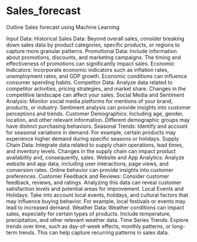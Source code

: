 # Sales_forecast
Outline
Sales forecast using Machine Learning

Input Data:
Historical Sales Data: Beyond overall sales, consider breaking down sales data by product categories, specific products, or regions to capture more granular patterns.
Promotional Data: Include information about promotions, discounts, and marketing campaigns. The timing and effectiveness of promotions can significantly impact sales.
Economic Indicators: Incorporate economic indicators such as inflation rates, unemployment rates, and GDP growth. Economic conditions can influence consumer spending habits.
Competitor Data: Analyze data related to competitor activities, pricing strategies, and market share. Changes in the competitive landscape can affect your sales.
Social Media and Sentiment Analysis: Monitor social media platforms for mentions of your brand, products, or industry. Sentiment analysis can provide insights into customer perceptions and trends.
Customer Demographics: Including age, gender, location, and other relevant information. Different demographic groups may have distinct purchasing behaviors.
Seasonal Trends: Identify and account for seasonal variations in demand. For example, certain products may experience higher demand during specific seasons or holidays.
Supply Chain Data: Integrate data related to supply chain operations, lead times, and inventory levels. Changes in the supply chain can impact product availability and, consequently, sales.
Website and App Analytics: Analyze website and app data, including user interactions, page views, and conversion rates. Online behavior can provide insights into customer preferences.
Customer Feedback and Reviews: Consider customer feedback, reviews, and ratings. Analyzing this data can reveal customer satisfaction levels and potential areas for improvement.
Local Events and Holidays: Take into account local events, holidays, and cultural factors that may influence buying behavior. For example, local festivals or events may lead to increased demand.
Weather Data: Weather conditions can impact sales, especially for certain types of products. Include temperature, precipitation, and other relevant weather data.
Time Series Trends: Explore trends over time, such as day-of-week effects, monthly patterns, or long-term trends. This can help capture recurring patterns in sales data.
